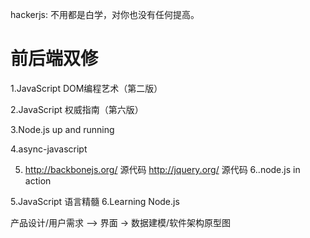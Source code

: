 hackerjs:
   不用都是白学，对你也没有任何提高。

前后端双修
========

1.JavaScript DOM编程艺术（第二版）

2.JavaScript 权威指南（第六版）

3.Node.js up and running

4.async-javascript

5. http://backbonejs.org/ 源代码
   http://jquery.org/ 源代码
6..node.js in action

5.JavaScript 语言精髓
6.Learning Node.js


产品设计/用户需求 –> 界面 → 数据建模/软件架构原型图
